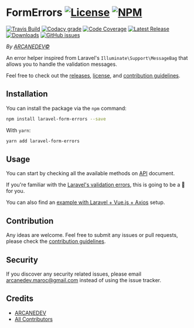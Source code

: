 # FormErrors [![License][badge_license]][link_license] [![NPM][badge_npm]][link_npm]

[![Travis Build][badge_build]][link_build]
[![Codacy grade][badge_grade]][link_grade]
[![Code Coverage][badge_coverage]][link_coverage]
[![Latest Release][badge_release]][link_npm]
[![Downloads][badge_downloads]][link_npm]
[![GitHub issues][badge_issues]][link_issues]

*By [ARCANEDEV&copy;](http://www.arcanedev.net/)*

An error helper inspired from Laravel's `Illuminate\Support\MessageBag` that allows you to handle the validation messages.

Feel free to check out the [releases][link_releases], [license][link_license], and [contribution guidelines][link_contributing].

## Installation

You can install the package via the `npm` command:

```bash
npm install laravel-form-errors --save
```

With `yarn`:

```bash
yarn add laravel-form-errors
```

## Usage

You can start by checking all the available methods on [API](https://github.com/ARCANESCRIPTS/FormErrors/_docs/API.md) document.

If you're familiar with the [Laravel's validation errors](https://laravel.com/docs/5.4/validation#working-with-error-messages), this is going to be a 🍰 for you.

You can also find an [example with Laravel + Vue.js + Axios](https://github.com/ARCANESCRIPTS/FormErrors/_docs/examples/with-laravel-vuejs-axios.md) setup.

## Contribution

Any ideas are welcome. Feel free to submit any issues or pull requests, please check the [contribution guidelines][link_contributing].

## Security

If you discover any security related issues, please email arcanedev.maroc@gmail.com instead of using the issue tracker.

## Credits

- [ARCANEDEV][link_author]
- [All Contributors][link_contributors]

[link_license]:      https://github.com/ARCANESCRIPTS/FormErrors/blob/master/LICENSE.md
[link_build]:        https://travis-ci.org/ARCANESCRIPTS/FormErrors
[link_grade]:        https://www.codacy.com/app/ARCANESCRIPTS/FormErrors
[link_coverage]:     https://www.codacy.com/app/ARCANESCRIPTS/FormErrors
[link_npm]:          https://www.npmjs.com/package/laravel-form-errors
[link_issues]:       https://github.com/ARCANESCRIPTS/FormErrors/issues
[link_author]:       https://github.com/arcanedev-maroc
[link_contributors]: https://github.com/ARCANESCRIPTS/FormErrors/graphs/contributors
[link_releases]:     https://github.com/ARCANESCRIPTS/FormErrors/releases
[link_contributing]: https://github.com/ARCANESCRIPTS/FormErrors/blob/master/CONTRIBUTING.md

[badge_license]:   https://img.shields.io/npm/l/laravel-form-errors.svg?style=flat-square
[badge_build]:     https://img.shields.io/travis/ARCANESCRIPTS/FormErrors/master.svg?style=flat-square
[badge_grade]:     https://img.shields.io/codacy/grade/1f8cfab7d8d149e3b3d4f278e34d8e7d.svg?style=flat-square
[badge_coverage]:  https://img.shields.io/codacy/coverage/1f8cfab7d8d149e3b3d4f278e34d8e7d/master.svg?style=flat-square
[badge_npm]:       https://img.shields.io/badge/npm-%E2%9C%93-brightgreen.svg?style=flat-square
[badge_release]:   https://img.shields.io/npm/v/laravel-form-errors.svg?style=flat-square
[badge_downloads]: https://img.shields.io/npm/dt/laravel-form-errors.svg?style=flat-square
[badge_issues]:    https://img.shields.io/github/issues/ARCANESCRIPTS/FormErrors.svg?style=flat-square
